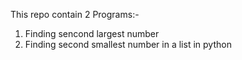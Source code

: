 This repo contain 2 Programs:-
  1. Finding sencond largest number
  2. Finding second smallest number
in a list in python
